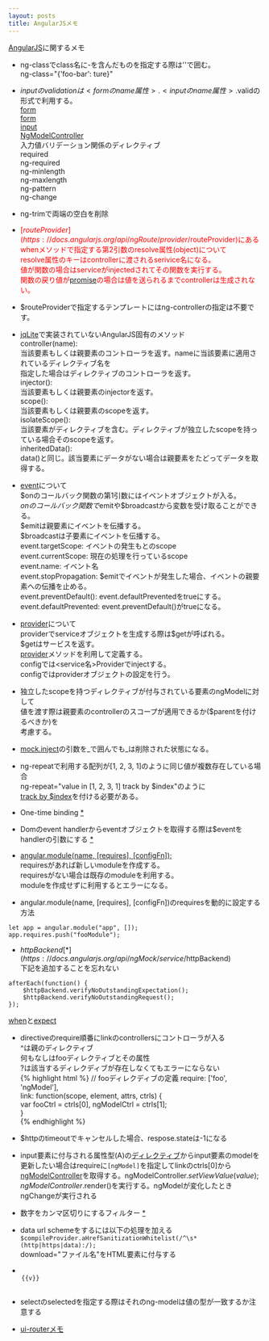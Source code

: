 ```yaml
---
layout: posts
title: AngularJSメモ
---
```

[AngularJS](https://github.com/angular/angular.js)に関するメモ 
<br/>
  
* ng-classでclass名に-を含んだものを指定する際は''で囲む。  
ng-class="{'foo-bar': ture}"  
  
* $inputのvalidationは<formのname属性>.<inputのname属性>.$validの形式で利用する。      
[form](https://docs.angularjs.org/guide/forms)   
[form](https://docs.angularjs.org/api/ng/directive/form)   
[input](https://docs.angularjs.org/api/ng/directive/input)   
[NgModelController](https://docs.angularjs.org/api/ng/type/ngModel.NgModelController)   
入力値バリデーション関係のディレクティブ     
  required      
  ng-required   
  ng-minlength   
  ng-maxlength  
  ng-pattern  
  ng-change  

* ng-trimで両端の空白を削除
  
* <span style="color:red;">[$routeProvider](https://docs.angularjs.org/api/ngRoute/provider/$routeProvider)にあるwhenメソッドで指定する第2引数のresolve属性(object)について  
resolve属性のキーはcontrollerに渡されるserivice名になる。   
値が関数の場合はserviceがinjectedされてその関数を実行する。  
関数の戻り値が[promise](https://docs.angularjs.org/api/ng/service/$q)の場合は値を送られるまでcontrollerは生成されない。</span>

* $routeProviderで指定するテンプレートにはng-controllerの指定は不要です。

* [jqLite](https://github.com/angular/angular.js/blob/1ec6d551bd80784f22691c6989aac1722b98cd20/src/jqLite.js)で実装されていないAngularJS固有のメソッド  
controller(name):  
当該要素もしくは親要素のコントローラを返す。nameに当該要素に適用されているディレクティブ名を  
指定した場合はディレクティブのコントローラを返す。   
injector():   
当該要素もしくは親要素のinjectorを返す。   
scope():    
当該要素もしくは親要素のscopeを返す。  
isolateScope():  
当該要素がディレクティブを含む。ディレクティブが独立したscopeを持っている場合そのscopeを返す。   
inheritedData():  
data()と同じ。該当要素にデータがない場合は親要素をたどってデータを取得する。  

* [event](https://github.com/angular/angular.js/blob/aa268560064e5875bd471da3f7d1ebc2f9e6b3b7/src/ng/rootScope.js)について      
$onのコールバック関数の第1引数にはイベントオブジェクトが入る。  
$onのコールバック関数で$emitや$broadcastから変数を受け取ることができる。   
$emitは親要素にイベントを伝播する。   
$broadcastは子要素にイベントを伝播する。  
event.targetScope: イベントの発生もとのscope  
event.currentScope: 現在の処理を行っているscope   
event.name: イベント名  
event.stopPropagation: $emitでイベントが発生した場合、イベントの親要素への伝播を止める。   
event.preventDefault(): event.defaultPreventedをtrueにする。   
event.defaultPrevented: event.preventDefault()がtrueになる。
  
* [provider](https://docs.angularjs.org/guide/providers)について      
providerでserviceオブジェクトを生成する際は$getが呼ばれる。    
$getはサービスを返す。   
[provider](https://docs.angularjs.org/api/ng/type/angular.Module)メソッドを利用して定義する。   
configでは<service名>Providerでinjectする。   
configではproviderオブジェクトの設定を行う。
   
* 独立したscopeを持つディレクティブが付与されている要素のngModelに対して  
値を渡す際は親要素のcontrollerのスコープが適用できるか($parentを付けるべきか)を  
考慮する。  

* [mock.inject](https://docs.angularjs.org/api/ngMock/function/angular.mock.inject)の引数を\_で囲んでも\_は削除された状態になる。   

* ng-repeatで利用する配列が[1, 2, 3, 1]のように同じ値が複数存在している場合    
ng-repeat="value in [1, 2, 3, 1] track by $index"のように      
[track by $index](https://docs.angularjs.org/error/ngRepeat/dupes)を付ける必要がある。  

* One-time binding [*](https://docs.angularjs.org/guide/expression)    

* Domのevent handlerからeventオブジェクトを取得する際は$eventをhandlerの引数にする [*](https://docs.angularjs.org/guide/expression)   

* [angular.module(name, [requires], [configFn]);](https://docs.angularjs.org/api/ng/function/angular.module)   
requiresがあれば新しいmoduleを作成する。       
requiresがない場合は既存のmoduleを利用する。   
moduleを作成せずに利用するとエラーになる。   

* angular.module(name, [requires], [configFn])のrequiresを動的に設定する方法                     
```
let app = angular.module("app", []);
app.requires.push("fooModule");
```

* $httpBackend [*](https://docs.angularjs.org/api/ngMock/service/$httpBackend)       
下記を追加することを忘れない      
```
afterEach(function() {
    $httpBackend.verifyNoOutstandingExpectation();
    $httpBackend.verifyNoOutstandingRequest();
});
```
[when](https://docs.angularjs.org/api/ngMock/service/$httpBackend#when)と[expect](https://docs.angularjs.org/api/ngMock/service/$httpBackend#expect)                

* directiveのrequire順番にlinkのcontrollersにコントローラが入る   
^は親のディレクティブ   
何もなしはfooディレクティブとその属性  
?は該当するディレクディブが存在しなくてもエラーにならない   
 {% highlight html %}
// fooディレクディブの定義
require: ['foo', 'ngModel'],   
link: function(scope, element, attrs, ctrls) {   
    var fooCtrl = ctrls[0], ngModelCtrl = ctrls[1];   
}   
 {% endhighlight %}

* $httpのtimeoutでキャンセルした場合、respose.stateは-1になる      

* input要素に付与される属性型(A)の[ディレクティブ](https://docs.angularjs.org/api/ng/service/$compile)からinput要素のmodelを更新したい場合はrequireに`[ngModel]`を指定してlinkのctrls[0]から[ngModelController](https://docs.angularjs.org/api/ng/type/ngModel.NgModelController)を取得する。ngModelController.$setViewValue(value);ngModelController.$render()を実行する。ngModelが変化したときngChangeが実行される
  
* 数字をカンマ区切りにするフィルター [*](https://docs.angularjs.org/api/ng/filter/number)   

* data url schemeをするには以下の処理を加える     
`$compileProvider.aHrefSanitizationWhitelist(/^\s*(http|https|data):/);`   
download="ファイル名"をHTML要素に付与する      

* <pre><code> <option value="{{k}}" ng-repeat="(k, v) in data">{{v}}</option> </code></pre>

* selectのselectedを指定する際はそれのng-modelは値の型が一致するか注意する
  
* [ui-routerメモ](/2015/05/24/ui-router.html)





